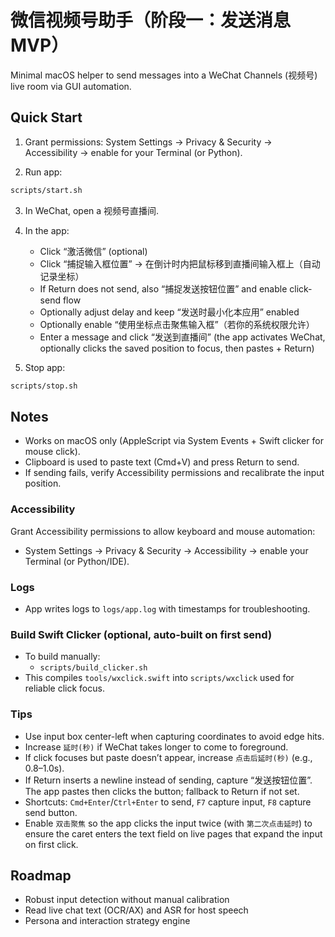 # 微信视频号助手（阶段一：发送消息 MVP）

Minimal macOS helper to send messages into a WeChat Channels (视频号) live room via GUI automation.

## Quick Start

1) Grant permissions: System Settings → Privacy & Security → Accessibility → enable for your Terminal (or Python).

2) Run app:

```bash
scripts/start.sh
```

3) In WeChat, open a 视频号直播间.

4) In the app:
   - Click “激活微信” (optional)
   - Click “捕捉输入框位置” → 在倒计时内把鼠标移到直播间输入框上（自动记录坐标）
   - If Return does not send, also “捕捉发送按钮位置” and enable click-send flow
   - Optionally adjust delay and keep “发送时最小化本应用” enabled
   - Optionally enable “使用坐标点击聚焦输入框”（若你的系统权限允许）
   - Enter a message and click “发送到直播间” (the app activates WeChat, optionally clicks the saved position to focus, then pastes + Return)

5) Stop app:

```bash
scripts/stop.sh
```

## Notes

- Works on macOS only (AppleScript via System Events + Swift clicker for mouse click).
- Clipboard is used to paste text (Cmd+V) and press Return to send.
- If sending fails, verify Accessibility permissions and recalibrate the input position.

### Accessibility
Grant Accessibility permissions to allow keyboard and mouse automation:
- System Settings → Privacy & Security → Accessibility → enable your Terminal (or Python/IDE).

### Logs
- App writes logs to `logs/app.log` with timestamps for troubleshooting.

### Build Swift Clicker (optional, auto-built on first send)
- To build manually:
  - `scripts/build_clicker.sh`
- This compiles `tools/wxclick.swift` into `scripts/wxclick` used for reliable click focus.

### Tips
- Use input box center-left when capturing coordinates to avoid edge hits.
- Increase `延时(秒)` if WeChat takes longer to come to foreground.
- If click focuses but paste doesn’t appear, increase `点击后延时(秒)` (e.g., 0.8–1.0s).
- If Return inserts a newline instead of sending, capture “发送按钮位置”. The app pastes then clicks the button; fallback to Return if not set.
- Shortcuts: `Cmd+Enter`/`Ctrl+Enter` to send, `F7` capture input, `F8` capture send button.
- Enable `双击聚焦` so the app clicks the input twice (with `第二次点击延时`) to ensure the caret enters the text field on live pages that expand the input on first click.

## Roadmap

- Robust input detection without manual calibration
- Read live chat text (OCR/AX) and ASR for host speech
- Persona and interaction strategy engine
